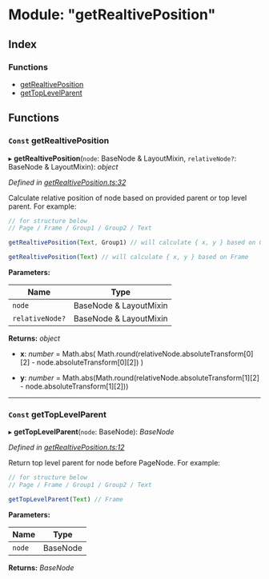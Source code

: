 
# Module: "getRealtivePosition"

## Index

### Functions

* [getRealtivePosition](_getrealtiveposition_.md#const-getrealtiveposition)
* [getTopLevelParent](_getrealtiveposition_.md#const-gettoplevelparent)

## Functions

### `Const` getRealtivePosition

▸ **getRealtivePosition**(`node`: BaseNode & LayoutMixin, `relativeNode?`: BaseNode & LayoutMixin): *object*

*Defined in [getRealtivePosition.ts:32](https://github.com/figma-plugin-helper-functions/figma-plugin-helpers/blob/1a3901b/src/helpers/getRealtivePosition.ts#L32)*

Calculate relative position of node based on provided parent or top level parent.
For example:
```js
// for structure below
// Page / Frame / Group1 / Group2 / Text

getRealtivePosition(Text, Group1) // will calculate { x, y } based on Group1

getRealtivePosition(Text) // will calculate { x, y } based on Frame
```

**Parameters:**

Name | Type |
------ | ------ |
`node` | BaseNode & LayoutMixin |
`relativeNode?` | BaseNode & LayoutMixin |

**Returns:** *object*

* **x**: *number* = Math.abs(
			Math.round(relativeNode.absoluteTransform[0][2] - node.absoluteTransform[0][2])
		)

* **y**: *number* = Math.abs(Math.round(relativeNode.absoluteTransform[1][2] - node.absoluteTransform[1][2]))

___

### `Const` getTopLevelParent

▸ **getTopLevelParent**(`node`: BaseNode): *BaseNode*

*Defined in [getRealtivePosition.ts:12](https://github.com/figma-plugin-helper-functions/figma-plugin-helpers/blob/1a3901b/src/helpers/getRealtivePosition.ts#L12)*

Return top level parent for node before PageNode.
For example:
```js
// for structure below
// Page / Frame / Group1 / Group2 / Text

getTopLevelParent(Text) // Frame
```

**Parameters:**

Name | Type |
------ | ------ |
`node` | BaseNode |

**Returns:** *BaseNode*
